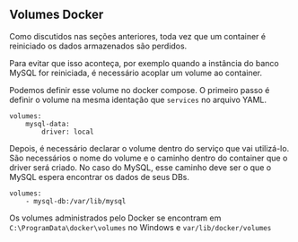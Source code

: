 ## Volumes Docker

Como discutidos nas seções anteriores, toda vez que um container é reiniciado os dados armazenados são perdidos. 

Para evitar que isso aconteça, por exemplo quando a instância do banco MySQL for reiniciada, é necessário acoplar um volume ao container.

Podemos definir esse volume no docker compose. O primeiro passo é definir o volume na mesma identação que ```services``` no arquivo YAML.

```
volumes:
    mysql-data:
        driver: local 
```

Depois, é necessário declarar o volume dentro do serviço que vai utilizá-lo. São necessários o nome do volume e o caminho dentro do container que o driver será criado. No caso do MySQL, esse caminho deve ser o que o MySQL espera encontrar os dados de seus DBs. 

```
volumes:
    - mysql-db:/var/lib/mysql
```

Os volumes administrados pelo Docker se encontram em ```C:\ProgramData\docker\volumes``` no Windows e ```var/lib/docker/volumes```